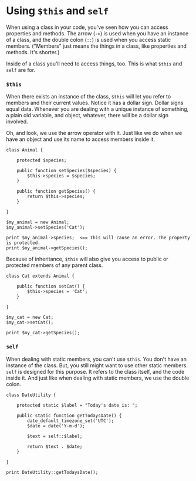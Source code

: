 # Using `$this` and `self`

When using a class in your code, you've seen how you can access properties and methods. The arrow (`->`) is used when 
you have an instance of a class, and the double colon (`::`) is used when you access static members. ("Members" just 
means the things in a class, like properties and methods. It's shorter.) 

Inside of a class you'll need to access things, too. This is what `$this` and `self` are for.

### `$this`

When there exists an instance of the class, `$this` will let you refer to members and their current values. 
Notice it has a dollar sign. Dollar signs equal data. Whenever you are dealing with a unique instance of something, a 
plain old variable, and object, whatever, there will be a dollar sign involved.

Oh, and look, we use the arrow operator with it. Just like we do when we have an object and use its name to access 
members inside it.

```$xslt
class Animal {
 
    protected $species;
 
    public function setSpecies($species) {
        $this->species = $species;
    }
    
    public function getSpecies() {
        return $this->species;
    }
 
}
 
$my_animal = new Animal;
$my_animal->setSpecies('Cat');
 
print $my_animal->species;  <== This will cause an error. The property is protected.
print $my_animal->getSpecies();
```

Because of inheritance, `$this` will also give you access to public or protected members of any parent class.

```$xslt
class Cat extends Animal {
    
    public function setCat() {
        $this->species = 'Cat';
    }
    
}
 
$my_cat = new Cat;
$my_cat->setCat();
 
print $my_cat->getSpecies();
```

### `self`

When dealing with static members, you can't use `$this`. You don't have an instance of the class. But, you still might 
want to use other static members. `self` is designed for this purpose. It refers to the class itself, and the code 
inside it. And just like when dealing with static members, we use the double colon.

```$xslt
class DateUtility {
    
    protected static $label = "Today's date is: ";
    
    public static function getTodaysDate() {
        date_default_timezone_set('UTC');
        $date = date('Y-m-d');
 
        $text = self::$label;
        
        return $text . $date;
    }
    
}
 
print DateUtility::getTodaysDate();
